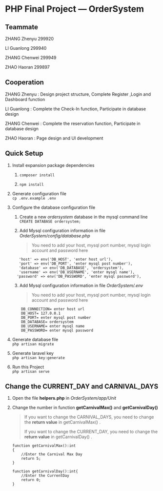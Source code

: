 # PHP Final Project — OrderSystem

## Teammate

ZHANG Zhenyu 299920 

LI Guanlong 299940 

ZHANG Chenwei 299949

ZHAO Haoran  299897

## Cooperation

ZHANG Zhenyu : Design project structure, Complete Register ,Login and Dashboard function

LI Guanlong : Complete the Check-In function, Participate in database design

ZHANG Chenwei : Complete the reservation function, Participate in database design

ZHAO Haoran : Page design and UI development

## Quick Setup

1. Install expansion package dependencies  
   1. `composer install`
   
   2. `npm install`

      
   
2. Generate configuration file  
    `cp .env.example .env`   
    
    


3. Configure the database configuration file
    1. Create a new *ordersystem* database in the mysql command line  
        `CREATE DATABASE ordersystem;`    
       
    2. Add Mysql configuration information in file *OrderSystem/config/database.php*  
       
       >You need to add your host, mysql port number, mysql login account and password here  
    
    ```
       'host' => env('DB_HOST', 'enter host url'),
       'port' => env('DB_PORT', 'enter mysql post number'),
       'database' => env('DB_DATABASE', 'ordersystem'),
       'username' => env('DB_USERNAME', 'enter mysql name'),
      'password' => env('DB_PASSWORD', 'enter mysql password'),
   ```
   3. Add Mysql configuration information in file *OrderSystem/.env*
        
        >You need to add your host, mysql port number, mysql login account and password here
    ```
        DB_CONNECTION= enter host url
        DB_HOST= 127.0.0.1
        DB_PORT= enter mysql post number
        DB_DATABASE= ordersystem
        DB_USERNAME= enter mysql name
        DB_PASSWORD= enter mysql password
     ```
    
3. Generate database file  
    `php artisan migrate`  

    
    
5. Generate laravel key  
    `php artisan key:generate`

    

6. Run this Project  
   `php artisan serve`

   

## Change the CURRENT_DAY and  CARNIVAL_DAYS

1.  Open the file **helpers.php**  in  *OrderSystem/app/Unit*

2. Change the number in function **getCarnivalMax()** and **getCarnivalDay()**

    >If you want to change the CARNIVAL_DAYS, you need to change the **return value** in getCarnivalMax() .
    >
    >If you want to change the CURRENT_DAY,  you need to change the **return value** in getCarnivalDay() .

   ```
   function getCarnivalMax():int
   {
       //Enter the Carnival Max Day
       return 5;
   }
   
   function getCarnivalDay():int{
       //Enter the CurrentDay
       return 0;
   }
   ```

   

   

